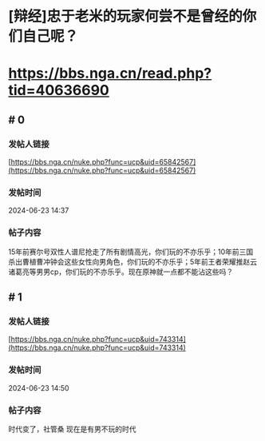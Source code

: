 # [辩经]忠于老米的玩家何尝不是曾经的你们自己呢？
# https://bbs.nga.cn/read.php?tid=40636690

## \# 0
### 发帖人链接
[https://bbs.nga.cn/nuke.php?func=ucp&uid=65842567](https://bbs.nga.cn/nuke.php?func=ucp&uid=65842567)
### 发帖时间
2024-06-23 14:37
### 帖子内容
15年前赛尔号双性人谱尼抢走了所有剧情高光，你们玩的不亦乐乎；10年前三国杀出曹植曹冲钟会这些女性向男角色，你们玩的不亦乐乎；5年前王者荣耀推赵云诸葛亮等男男cp，你们玩的不亦乐乎。现在原神就一点都不能沾这些吗？
## \# 1
### 发帖人链接
[https://bbs.nga.cn/nuke.php?func=ucp&uid=743314](https://bbs.nga.cn/nuke.php?func=ucp&uid=743314)
### 发帖时间
2024-06-23 14:50
### 帖子内容
时代变了，社管桑
现在是有男不玩的时代
